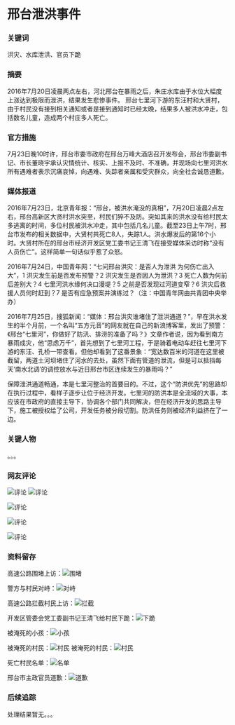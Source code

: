 # 邢台泄洪事件

### 关键词

洪灾、水库泄洪、官员下跪

### 摘要

2016年7月20日凌晨两点左右，河北邢台在暴雨之后，朱庄水库由于水位大幅度上涨达到极限而泄洪，结果发生悲惨事件。
邢台七里河下游的东汪村和大贤村，由于村民没有接到相关通知或者是接到通知时已经太晚，结果多人被洪水冲走，包括数名儿童，造成两个村庄多人死亡。

### 官方措施

7月23日晚10时许，邢台市委市政府在邢台万峰大酒店召开发布会，邢台市委副书记、市长董晓宇承认灾情统计、核实、上报不及时、不准确，并现场向七里河洪水所有遇难者表示沉痛哀悼，向遇难、失踪者亲属和受灾群众，向全社会诚恳道歉。

### 媒体报道

2016年7月23日，北京青年报：“邢台，被洪水淹没的真相”，7月20日凌晨2点左右，邢台高新区大贤村洪水突至，村民们猝不及防。突如其来的洪水没有给村民太多逃离的时间，多位村民被洪水冲走，其中包括几名儿童。截至23日上午7时，邢台市发布的相关数据中，大贤村共死亡8人，失踪1人。洪水爆发后的第16个小时。大贤村所在的邢台市经济开发区党工委书记王清飞在接受媒体采访时称“没有人员伤亡”。这样简单一句话似乎惹了众怒。

2016年7月24日，中国青年网：“七问邢台洪灾：是否人为泄洪 为何伤亡出入大”，1 洪灾发生前是否发布预警？2 洪灾发生是否因人为泄洪？3 死亡人数为何前后差别大？4 七里河洪水缘何决口漫堤？5 之前是否发现过河道变窄？6 洪灾后救援人员何时赶到？7 是否有应急预案并演练过？（注：中国青年网由共青团中央举办）

2016年7月25日，搜狐新闻：“媒体：邢台洪灾谁堵住了泄洪通道？”，早在洪水发生的半个月前，一个名叫“五方元音”的网友就在自己的新浪博客里，发出了预警：《邢台“七里河”，你做好了防汛、排涝的准备了吗？》文章作者说，因为看到南方暴雨成灾，他“思虑万千”，首先想到了七里河工程，于是骑着电动车赶往七里河下游的东汪、孔桥一带查看。但他却看到了这番景象：“宽达数百米的河道在这里被截留，两道土河坝堵住了河水的去处，虽然下面有管道的泄流，但是可以抵挡每天‘南水北调’的调控放水与近日邢台市区连续发生的暴雨吗？”

保障泄洪通道畅通，本是七里河整治的首要目的。不过，这个“防洪优先”的思路却在执行过程中，看样子逐步让位于经济开发。七里河的防洪本是全流域的大事，本应该在市政府的直接主导下，协调各个部门共同解决，但在经济开发的思路主导下，施工被授权给了公司，开发任务被分段切割。防洪任务则被经济利益挤在了一边。

### 关键人物

。。。

### 网友评论

![评论](../imgs/xingtai_pl.png)
![评论](../imgs/xingtai_qinli.jpeg)

![评论](../imgs/xingtai_pl2.png)

![评论](../imgs/xingtai_pl3.png)

![评论](../imgs/xingtai_pl4.png)

### 资料留存

高速公路围堵上访：![围堵](../imgs/xingtai_gs.jpeg)

警方与村民对峙：![对峙](../imgs/xingtai_duizhi.jpeg)

高速公路拦截村民上访：![拦截](../imgs/xingtai_lanjie.jpeg)

开发区管委会党工委副书记王清飞给村民下跪：![下跪](../imgs/xingtai_xiagui.jpeg)

被淹死的小孩：![小孩](../imgs/xingtai_siying.jpeg)

被淹死的村民：![村民](../imgs/xingtai_swn.jpeg)
被淹死的村民：![村民](../imgs/xingtai_swnv.jpeg)

死亡村民名单：![名单](../imgs/xingtai_mingdan.jpeg)

邢台市主政官员道歉：![道歉](../imgs/xingtai_daoqian.jpg)

### 后续追踪

处理结果暂无。。。
